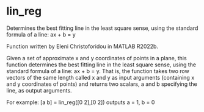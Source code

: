 # lin_reg
Determines the best fitting line in the least square sense, using the standard formula of a line: ax + b = y

Function written by Eleni Christoforidou in MATLAB R2022b.

Given a set of approximate x and y coordinates of points in a plane, this function determines the best fitting line in the least square sense, using the standard formula of a line: ax + b = y. That is, the function takes two row vectors of the same length called x and y as input arguments (containing x and y coordinates of points) and returns two scalars, a and b specifying the line, as output arguments.

For example: [a b] = lin_reg([0 2],[0 2]) outputs a = 1, b = 0
